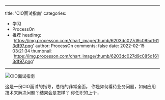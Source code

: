 
---
title: 'CIO面试指南'
categories: 
 - 学习
 - ProcessOn
 - 推荐
headimg: 'https://img.processon.com/chart_image/thumb/6203dc027d9c085d1613df97.png'
author: ProcessOn
comments: false
date: 2022-02-15 03:21:34
thumbnail: 'https://img.processon.com/chart_image/thumb/6203dc027d9c085d1613df97.png'
---

<div>   
<img class="thumb" alt="CIO面试指南" src="https://img.processon.com/chart_image/thumb/6203dc027d9c085d1613df97.png" referrerpolicy="no-referrer">
<p>这是一份CIO面试的指导，总结的非常全面，
你是如何看待业务问题，如何应用技术来解决问题？结果会是怎样？
你任职的上个..</p>  
</div>
            